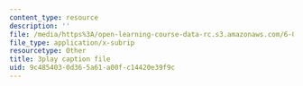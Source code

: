 ```yaml
---
content_type: resource
description: ''
file: /media/https%3A/open-learning-course-data-rc.s3.amazonaws.com/6-00sc-introduction-to-computer-science-and-programming-spring-2011/9c4854030d365a61a00fc14420e39f9c_GmkRmETGghw.vtt
file_type: application/x-subrip
resourcetype: Other
title: 3play caption file
uid: 9c485403-0d36-5a61-a00f-c14420e39f9c
---
```

